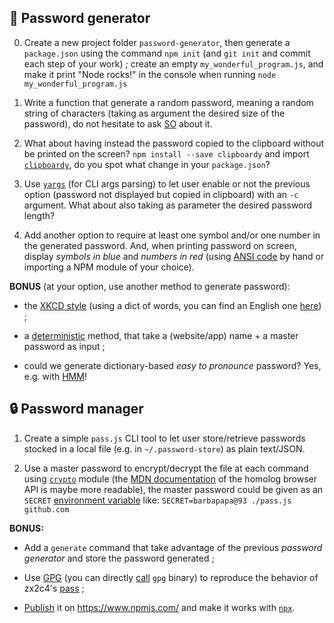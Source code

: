 
## 🔑 Password generator

0. Create a new project folder `password-generator`, then generate a `package.json` using the command `npm init` (and `git init` and commit each step of your work) ; create an empty `my_wonderful_program.js`, and make it print "Node rocks!" in the console when running `node my_wonderful_program.js`

1. Write a function that generate a random password, meaning a random string of characters (taking as argument the desired size of the password), do not hesitate to ask [SO](https://stackoverflow.com/questions/1349404/generate-random-string-characters-in-javascript) about it.

2. What about having instead the password copied to the clipboard without be printed on the screen? `npm install --save clipboardy` and import [`clipboardy`](https://www.npmjs.com/package/clipboardy), do you spot what change in your `package.json`?

3. Use [`yargs`](https://www.npmjs.com/package/yargs) (for CLI args parsing) to let user enable or not the previous option (password not displayed but copied in clipboard) with an `-c` argument. What about also taking as parameter the desired password length?

4. Add another option to require at least one symbol and/or one number in the generated password. And, when printing password on screen, display _symbols in blue_ and _numbers in red_ (using [ANSI code](https://en.wikipedia.org/wiki/ANSI_escape_code) by hand or importing a NPM module of your choice).

**BONUS** (at your option, use another method to generate password):

- the [XKCD style](https://xkcd.com/936/) (using a dict of words, you can find an English one [here](https://github.com/dwyl/english-words)) ;

- a [deterministic](https://www.rempe.us/strongpass/) method, that take a (website/app) name + a master password as input ;

- could we generate dictionary-based _easy to pronounce_ password? Yes, e.g. with [HMM](https://en.wikipedia.org/wiki/Hidden_Markov_model)!

## 🔒 Password manager

1. Create a simple `pass.js` CLI tool to let user store/retrieve passwords stocked in a local file (e.g. in `~/.password-store`) as plain text/JSON.

2. Use a master password to encrypt/decrypt the file at each command using [`crypto`](https://nodejs.org/api/crypto.html) module (the [MDN documentation](https://developer.mozilla.org/en-US/docs/Web/API/Web_Crypto_API) of the homolog browser API is maybe more readable), the master password could be given as an `SECRET` [environment variable](https://nodejs.dev/learn/how-to-read-environment-variables-from-nodejs) like: `SECRET=barbapapa@93 ./pass.js github.com`

**BONUS:**

- Add a `generate` command that take advantage of the previous _password generator_ and store the password generated ;

- Use [GPG](https://en.wikipedia.org/wiki/GNU_Privacy_Guard) (you can directly [call](https://nodejs.org/api/child_process.html#child_processexeccommand-options-callback) `gpg` binary) to reproduce the behavior of zx2c4's [pass](https://www.passwordstore.org/) ;

- [Publish](https://docs.npmjs.com/cli/v8/commands/npm-publish) it on https://www.npmjs.com/ and make it works with [`npx`](https://www.npmjs.com/package/npx).
